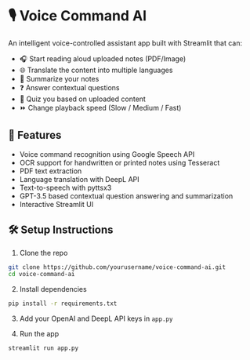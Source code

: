 # 🎙️ Voice Command AI

An intelligent voice-controlled assistant app built with Streamlit that can:

- 🎧 Start reading aloud uploaded notes (PDF/Image)
- 🌐 Translate the content into multiple languages
- 📝 Summarize your notes
- ❓ Answer contextual questions
- 🧠 Quiz you based on uploaded content
- ⏩ Change playback speed (Slow / Medium / Fast)

## 🚀 Features
- Voice command recognition using Google Speech API
- OCR support for handwritten or printed notes using Tesseract
- PDF text extraction
- Language translation with DeepL API
- Text-to-speech with pyttsx3
- GPT-3.5 based contextual question answering and summarization
- Interactive Streamlit UI

## 🛠️ Setup Instructions
1. Clone the repo
```bash
git clone https://github.com/yourusername/voice-command-ai.git
cd voice-command-ai
```

2. Install dependencies
```bash
pip install -r requirements.txt
```

3. Add your OpenAI and DeepL API keys in `app.py`

4. Run the app
```bash
streamlit run app.py
```
